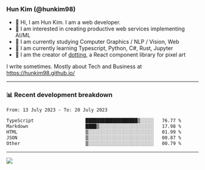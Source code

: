 ### Hun Kim (@hunkim98)

- 👋 Hi, I am Hun Kim. I am a web developer. 
- 🤔 I am interested in creating productive web services implementing AI/ML
- 🔭 I am currently studying Computer Graphics / NLP / Vision, Web 
- 🌱 I am currently learning Typescript, Python, C#, Rust, Jupyter
- 🎨 I am the creator of [dotting](hunkim98.github.io/dotting), a React component library for pixel art

I write sometimes. Mostly about Tech and Business at https://hunkim98.github.io/

---
### 📊 Recent development breakdown
<!--START_SECTION:waka-->

```txt
From: 13 July 2023 - To: 20 July 2023

TypeScript                   ███████████████████▒░░░░░   76.77 %
Markdown                     ████▒░░░░░░░░░░░░░░░░░░░░   17.98 %
HTML                         ▒░░░░░░░░░░░░░░░░░░░░░░░░   01.99 %
JSON                         ▒░░░░░░░░░░░░░░░░░░░░░░░░   00.87 %
Other                        ▒░░░░░░░░░░░░░░░░░░░░░░░░   00.79 %
```

<!--END_SECTION:waka-->
---

<!-- <div align='center'> -->
  <img align="center" src="https://github-readme-stats.vercel.app/api?username=hunkim98&theme=dark&show_icons=true"/>
<!-- </div> -->
<!--
**hunkim98/hunkim98** is a ✨ _special_ ✨ repository because its `README.md` (this file) appears on your GitHub profile.

Here are some ideas to get you started:

- 🔭 I’m currently working on ...
- 🌱 I’m currently learning ...
- 👯 I’m looking to collaborate on ...
- 🤔 I’m looking for help with ...
- 💬 Ask me about ...
- 📫 How to reach me: ...
- 😄 Pronouns: ...
- ⚡ Fun fact: ...
-->

